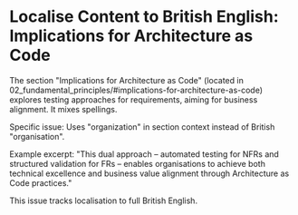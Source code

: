 # Localise Content to British English: Implications for Architecture as Code

The section "Implications for Architecture as Code" (located in 02_fundamental_principles/#implications-for-architecture-as-code) explores testing approaches for requirements, aiming for business alignment. It mixes spellings.

Specific issue: Uses "organization" in section context instead of British "organisation".

Example excerpt: "This dual approach – automated testing for NFRs and structured validation for FRs – enables organisations to achieve both technical excellence and business value alignment through Architecture as Code practices."

This issue tracks localisation to full British English.
